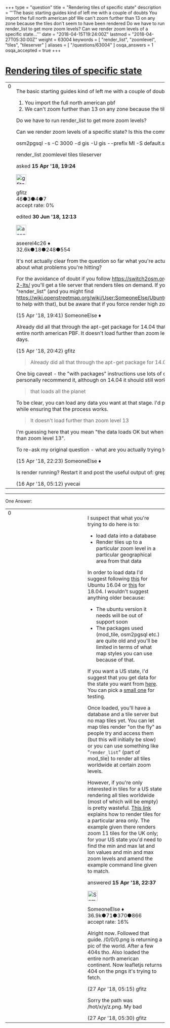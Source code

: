+++
type = "question"
title = "Rendering tiles of specific state"
description = '''The basic starting guides kind of left me with a couple of doubts  You import the full north american pbf We can&#x27;t zoom further than 13 on any zone because the tiles don&#x27;t seem to have been rendered  Do we have to run render_list to get more zoom levels? Can we render zoom levels of a specific state...'''
date = "2018-04-15T19:24:00Z"
lastmod = "2018-04-27T05:30:00Z"
weight = 63004
keywords = [ "render_list", "zoomlevel", "tiles", "tileserver" ]
aliases = [ "/questions/63004" ]
osqa_answers = 1
osqa_accepted = true
+++

<div class="headNormal">

# [Rendering tiles of specific state](/questions/63004/rendering-tiles-of-specific-state)

</div>

<div id="main-body">

<div id="askform">

<table id="question-table" style="width:100%;">
<colgroup>
<col style="width: 50%" />
<col style="width: 50%" />
</colgroup>
<tbody>
<tr>
<td style="width: 30px; vertical-align: top"><div class="vote-buttons">
<span id="post-63004-upvote" class="ajax-command post-vote up" rel="nofollow" title="I like this post (click again to cancel)"> </span>
<div id="post-63004-score" class="post-score" title="current number of votes">
0
</div>
<span id="post-63004-downvote" class="ajax-command post-vote down" rel="nofollow" title="I dont like this post (click again to cancel)"> </span> <span id="favorite-mark" class="ajax-command favorite-mark" rel="nofollow" title="mark/unmark this question as favorite (click again to cancel)"> </span>
<div id="favorite-count" class="favorite-count">
&#10;</div>
</div></td>
<td><div id="item-right">
<div class="question-body">
<p>The basic starting guides kind of left me with a couple of doubts</p>
<ol>
<li>You import the full north american pbf</li>
<li>We can't zoom further than 13 on any zone because the tiles don't seem to have been rendered</li>
</ol>
<p>Do we have to run render_list to get more zoom levels?</p>
<p>Can we render zoom levels of a specific state? Is this the command?</p>
<p>osm2pgsql -s -C 3000 -d gis -U gis --prefix MI -S default.style -e 12-20 MI.osm</p>
</div>
<div id="question-tags" class="tags-container tags">
<span class="post-tag tag-link-render_list" rel="tag" title="see questions tagged &#39;render_list&#39;">render_list</span> <span class="post-tag tag-link-zoomlevel" rel="tag" title="see questions tagged &#39;zoomlevel&#39;">zoomlevel</span> <span class="post-tag tag-link-tiles" rel="tag" title="see questions tagged &#39;tiles&#39;">tiles</span> <span class="post-tag tag-link-tileserver" rel="tag" title="see questions tagged &#39;tileserver&#39;">tileserver</span>
</div>
<div id="question-controls" class="post-controls">
&#10;</div>
<div class="post-update-info-container">
<div class="post-update-info post-update-info-user">
<p>asked <strong>15 Apr '18, 19:24</strong></p>
<img src="https://secure.gravatar.com/avatar/7dc2ca85ad0fdecfb5c66a390b83180a?s=32&amp;d=identicon&amp;r=g" class="gravatar" width="32" height="32" alt="gfitz&#39;s gravatar image" />
<p><span>gfitz</span><br />
<span class="score" title="46 reputation points">46</span><span title="3 badges"><span class="badge1">●</span><span class="badgecount">3</span></span><span title="4 badges"><span class="silver">●</span><span class="badgecount">4</span></span><span title="7 badges"><span class="bronze">●</span><span class="badgecount">7</span></span><br />
<span class="accept_rate" title="Rate of the user&#39;s accepted answers">accept rate:</span> <span title="gfitz has no accepted answers">0%</span></p>
</div>
<div class="post-update-info post-update-info-edited">
<p><span> edited <strong>30 Jun '18, 12:13</strong> </span></p>
<img src="https://secure.gravatar.com/avatar/66f0dc05b44574e3894be07b0b37cf37?s=32&amp;d=identicon&amp;r=g" class="gravatar" width="32" height="32" alt="aseerel4c26&#39;s gravatar image" />
<p><span>aseerel4c26 ♦</span><br />
<span class="score" title="32615 reputation points"><span>32.6k</span></span><span title="18 badges"><span class="badge1">●</span><span class="badgecount">18</span></span><span title="248 badges"><span class="silver">●</span><span class="badgecount">248</span></span><span title="554 badges"><span class="bronze">●</span><span class="badgecount">554</span></span></p>
</div>
</div>
<div id="comments-container-63004" class="comments-container">
<span id="63005"></span>
<div id="comment-63005" class="comment">
<div id="post-63005-score" class="comment-score">
&#10;</div>
<div class="comment-text">
<p>It's not actually clear from the question so far what you're actually trying to do - maybe add a bit more detail about what problems you're hitting?</p>
<p>For the avoidance of doubt if you follow <a href="https://switch2osm.org/manually-building-a-tile-server-16-04-2-lts/">https://switch2osm.org/manually-building-a-tile-server-16-04-2-lts/</a> you'll get a tile server that renders tiles on demand. If you want to manually render tiles you can use "render_list" (and you might find <a href="https://wiki.openstreetmap.org/wiki/User:SomeoneElse/Ubuntu_1804_tileserver_load#Force_Rendering_Tiles">https://wiki.openstreetmap.org/wiki/User:SomeoneElse/Ubuntu_1804_tileserver_load#Force_Rendering_Tiles</a> to help with that), but be aware that if you force render high zooms you will get a <em>lot</em> of very empty tiles.</p>
</div>
<div id="comment-63005-info" class="comment-info">
<span class="comment-age">(15 Apr '18, 19:41)</span> <span class="comment-user userinfo">SomeoneElse ♦</span>
</div>
</div>
<span id="63006"></span>
<div id="comment-63006" class="comment">
<div id="post-63006-score" class="comment-score">
&#10;</div>
<div class="comment-text">
<p>Already did all that through the apt-get package for 14.04 that loads all the planet and then we imported the entire north american PBF. It doesn't load further than zoom level 13. And render_list has been running for days.</p>
</div>
<div id="comment-63006-info" class="comment-info">
<span class="comment-age">(15 Apr '18, 20:42)</span> <span class="comment-user userinfo">gfitz</span>
</div>
</div>
<span id="63007"></span>
<div id="comment-63007" class="comment">
<div id="post-63007-score" class="comment-score">
&#10;</div>
<div class="comment-text">
<blockquote>
<p>Already did all that through the apt-get package for 14.04</p>
</blockquote>
<p>One big caveat - the "with packages" instructions use lots of quite old software versions. I wouldn't personally recommend it, although on 14.04 it should still work (though you may hit old bugs later on).</p>
<blockquote>
<p>that loads all the planet</p>
</blockquote>
<p>To be clear, you can load any data you want at that stage. I'd personally suggest something much smaller while ensuring that the process works.</p>
<blockquote>
<p>It doesn't load further than zoom level 13</p>
</blockquote>
<p>I'm guessing here that you mean "the data loads OK but when I manually run render_list it doesn't get further than zoom level 13".</p>
<p>To re-ask my original question - what are you actually trying to do?</p>
</div>
<div id="comment-63007-info" class="comment-info">
<span class="comment-age">(15 Apr '18, 22:23)</span> <span class="comment-user userinfo">SomeoneElse ♦</span>
</div>
</div>
<span id="63009"></span>
<div id="comment-63009" class="comment">
<div id="post-63009-score" class="comment-score">
&#10;</div>
<div class="comment-text">
<p>Is render running? Restart it and post the useful output of: grep syslog | grep renderd</p>
</div>
<div id="comment-63009-info" class="comment-info">
<span class="comment-age">(16 Apr '18, 05:12)</span> <span class="comment-user userinfo">yvecai</span>
</div>
</div>
</div>
<div id="comment-tools-63004" class="comment-tools">
&#10;</div>
<div class="clear">
&#10;</div>
<div id="comment-63004-form-container" class="comment-form-container">
&#10;</div>
<div class="clear">
&#10;</div>
</div></td>
</tr>
</tbody>
</table>

------------------------------------------------------------------------

<div class="tabBar">

<span id="sort-top"></span>

<div class="headQuestions">

One Answer:

</div>

</div>

<span id="63008"></span>

<div id="answer-container-63008" class="answer accepted-answer">

<table style="width:100%;">
<colgroup>
<col style="width: 50%" />
<col style="width: 50%" />
</colgroup>
<tbody>
<tr>
<td style="width: 30px; vertical-align: top"><div class="vote-buttons">
<span id="post-63008-upvote" class="ajax-command post-vote up" rel="nofollow" title="I like this post (click again to cancel)"> </span>
<div id="post-63008-score" class="post-score" title="current number of votes">
0
</div>
<span id="post-63008-downvote" class="ajax-command post-vote down" rel="nofollow" title="I dont like this post (click again to cancel)"> </span> <span class="accept-answer on" rel="nofollow" title="gfitz has selected this answer as the correct answer"> </span>
</div></td>
<td><div class="item-right">
<div class="answer-body">
<p>I suspect that what you're trying to do here is to:</p>
<ul>
<li>load data into a database</li>
<li>Render tiles up to a particular zoom level in a particular geographical area from that data</li>
</ul>
<p>In order to load data I'd suggest following <a href="https://switch2osm.org/manually-building-a-tile-server-16-04-2-lts/">this</a> for Ubuntu 16.04 or <a href="https://switch2osm.org/manually-building-a-tile-server-18-04-lts/">this</a> for 18.04. I wouldn't suggest anything older because:</p>
<ul>
<li>The ubuntu version it needs will be out of support soon</li>
<li>The packages used (mod_tile, osm2pgsql etc.) are quite old and you'll be limited in terms of what map styles you can use because of that.</li>
</ul>
<p>If you want a US state, I'd suggest that you get data for the state you want from <a href="http://download.geofabrik.de/north-america.html">here</a>. You can pick a <a href="http://download.geofabrik.de/north-america/us/rhode-island.html">small one</a> for testing.</p>
<p>Once loaded, you'll have a database and a tile server but no map tiles yet. You can let map tiles render "on the fly" as people try and access them (but this will initially be slow) or you can use something like "<code>render_list</code>" (part of mod_tile) to render all tiles worldwide at certain zoom levels.</p>
<p>However, if you're only interested in tiles for a US state rendering all tiles worldwide (most of which will be empty) is pretty wasteful. <a href="https://wiki.openstreetmap.org/wiki/User:SomeoneElse/Ubuntu_1804_tileserver_load#Force_Rendering_Tiles">This link</a> explains how to render tiles for a particular area only. The example given there renders zoom 11 tiles for the UK only; for your US state you'd need to find the min and max lat and lon values and min and max zoom levels and amend the example command line given to match.</p>
</div>
<div class="answer-controls post-controls">
&#10;</div>
<div class="post-update-info-container">
<div class="post-update-info post-update-info-user">
<p>answered <strong>15 Apr '18, 22:37</strong></p>
<img src="https://secure.gravatar.com/avatar/0bf1aa22f7f5e045b0eb8beb79fe7907?s=32&amp;d=identicon&amp;r=g" class="gravatar" width="32" height="32" alt="SomeoneElse&#39;s gravatar image" />
<p><span>SomeoneElse ♦</span><br />
<span class="score" title="36866 reputation points"><span>36.9k</span></span><span title="71 badges"><span class="badge1">●</span><span class="badgecount">71</span></span><span title="370 badges"><span class="silver">●</span><span class="badgecount">370</span></span><span title="866 badges"><span class="bronze">●</span><span class="badgecount">866</span></span><br />
<span class="accept_rate" title="Rate of the user&#39;s accepted answers">accept rate:</span> <span title="SomeoneElse has 228 accepted answers">16%</span></p>
</div>
</div>
<div id="comments-container-63008" class="comments-container">
<span id="63186"></span>
<div id="comment-63186" class="comment">
<div id="post-63186-score" class="comment-score">
&#10;</div>
<div class="comment-text">
<p>Alright now. Followed that guide. /0/0/0.png is returning a pic of the world. After a few 404s tho. Also loaded the entire north american continent. Now leafletjs returns 404 on the pngs it's trying to fetch.</p>
</div>
<div id="comment-63186-info" class="comment-info">
<span class="comment-age">(27 Apr '18, 05:15)</span> <span class="comment-user userinfo">gfitz</span>
</div>
</div>
<span id="63188"></span>
<div id="comment-63188" class="comment">
<div id="post-63188-score" class="comment-score">
&#10;</div>
<div class="comment-text">
<p>Sorry the path was /hot/x/y/z.png. My bad</p>
</div>
<div id="comment-63188-info" class="comment-info">
<span class="comment-age">(27 Apr '18, 05:30)</span> <span class="comment-user userinfo">gfitz</span>
</div>
</div>
</div>
<div id="comment-tools-63008" class="comment-tools">
&#10;</div>
<div class="clear">
&#10;</div>
<div id="comment-63008-form-container" class="comment-form-container">
&#10;</div>
<div class="clear">
&#10;</div>
</div></td>
</tr>
</tbody>
</table>

</div>

<div class="paginator-container-left">

</div>

</div>

</div>

